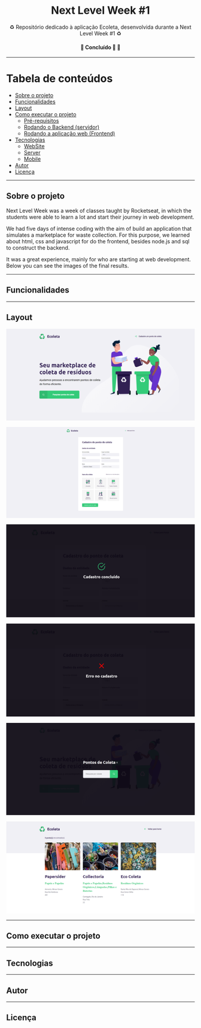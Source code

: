 <h1 align="center">Next Level Week #1</h1>

<p align="center">♻️ Repositório dedicado à aplicação Ecoleta, desenvolvida durante a Next Level Week #1 ♻️</p>

<h4 align="center">🚧   Concluído 🚀 🚧</h4>

---

Tabela de conteúdos
=================
<!--ts-->
   * [Sobre o projeto](#-sobre-o-projeto)
   * [Funcionalidades](#-funcionalidades)
   * [Layout](#-layout)
   * [Como executar o projeto](#-como-executar-o-projeto)
     * [Pré-requisitos](#pré-requisitos)
     * [Rodando o Backend (servidor)](#user-content--rodando-o-backend-servidor)
     * [Rodando a aplicação web (Frontend)](#user-content--rodando-a-aplicação-web-frontend)
   * [Tecnologias](#-tecnologias)
     * [WebSite](#user-content-website--react----typescript)
     * [Server](#user-content-server--nodejs----typescript)
     * [Mobile](#user-content-mobile--react-native----typescript)
   * [Autor](#-autor)
   * [Licença](#user-content--licença)
<!--te-->

---

## Sobre o projeto <a name="-sobre-o-projeto" style="text-decoration:none"></a>

Next Level Week was a week of classes taught by Rocketseat, in which the students were able to learn a lot and start their journey in web development. 

We had five days of intense coding with the aim of build an application that simulates a marketplace for waste collection. For this purpose, we learned about html, css and javascript for do the frontend, besides node.js and sql to construct the backend. 

It was a great experience, mainly for who are starting at web development. Below you can see the images of the final results.

---

## Funcionalidades

---

## Layout

![](images/home.png)

![](images/create-point.png)

![](images/created.png)

![](images/error.png)

![](images/search.png)

![](images/search-results.png)

---

## Como executar o projeto

---

## Tecnologias

---

## Autor

---

## Licença

